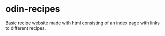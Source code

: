 # odin-recipes
Basic recipe website
made with html consisting
of an index page with
links to different recipes.